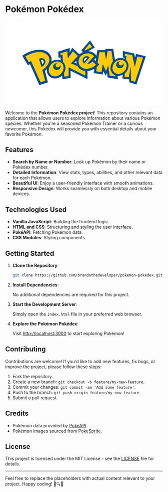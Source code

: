 # Pokémon Pokédex

![Pokémon Logo](pokemon-logo.png)

Welcome to the **Pokémon Pokédex project**! This repository contains an application that allows users to explore information about various Pokémon species. Whether you're a seasoned Pokémon Trainer or a curious newcomer, this Pokédex will provide you with essential details about your favorite Pokémon.

## Features

- **Search by Name or Number**: Look up Pokémon by their name or Pokédex number.
- **Detailed Information**: View stats, types, abilities, and other relevant data for each Pokémon.
- **Beautiful UI**: Enjoy a user-friendly interface with smooth animations.
- **Responsive Design**: Works seamlessly on both desktop and mobile devices.

## Technologies Used

- **Vanilla JavaScript**: Building the frontend logic.
- **HTML and CSS**: Structuring and styling the user interface.
- **PokéAPI**: Fetching Pokémon data.
- **CSS Modules**: Styling components.

## Getting Started

1. **Clone the Repository**:

   ```bash
   git clone https://github.com/brandothedeveloper/pokemon-pokedex.git
   ```

2. **Install Dependencies**:

   No additional dependencies are required for this project.

3. **Start the Development Server**:

   Simply open the `index.html` file in your preferred web browser.

4. **Explore the Pokémon Pokédex**:

   Visit [http://localhost:3000](http://localhost:3000) to start exploring Pokémon!

## Contributing

Contributions are welcome! If you'd like to add new features, fix bugs, or improve the project, please follow these steps:

1. Fork the repository.
2. Create a new branch: `git checkout -b feature/my-new-feature`.
3. Commit your changes: `git commit -am 'Add some feature'`.
4. Push to the branch: `git push origin feature/my-new-feature`.
5. Submit a pull request.

## Credits

- Pokémon data provided by [PokéAPI](https://pokeapi.co/).
- Pokémon images sourced from [PokeSprite](https://github.com/msikma/pokesprite).

## License

This project is licensed under the MIT License - see the [LICENSE](LICENSE) file for details.

---

Feel free to replace the placeholders with actual content relevant to your project. Happy coding! 🚀🔍🌟
